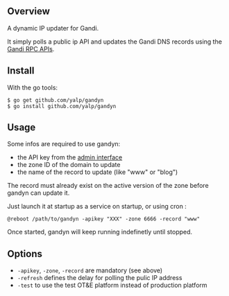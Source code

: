 ## Overview 

A dynamic IP updater for Gandi.

It simply polls a public ip API and updates the Gandi DNS records
using the [Gandi RPC APIs](http://doc.rpc.gandi.net/).

## Install

With the go tools:

    $ go get github.com/yalp/gandyn
    $ go install github.com/yalp/gandyn

## Usage

Some infos are required to use gandyn:
- the API key from the [admin interface](https://www.gandi.net/admin/api_key)
- the zone ID of the domain to update
- the name of the record to update (like "www" or "blog")

The record must already exist on the active version of the zone before gandyn can update it.

Just launch it at startup as a service on startup, or using cron :

    @reboot /path/to/gandyn -apikey "XXX" -zone 6666 -record "www"

Once started, gandyn will keep running indefinetly until stopped.

## Options

* `-apikey`, `-zone`, `-record` are mandatory (see above)
* `-refresh` defines the delay for polling the pulic IP address
* `-test` to use the test OT&E platform instead of production platform
